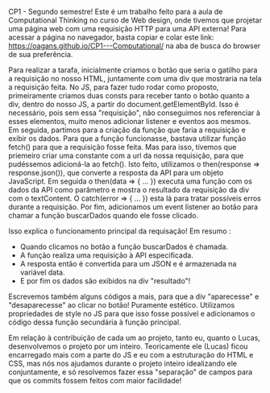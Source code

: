 CP1 - Segundo semestre!
Este é um trabalho feito para a aula de Computational Thinking no curso de Web design, onde tivemos que projetar uma página web com uma requisição HTTP para uma API externa!
Para acessar a página no navegador, basta copiar e colar este link: https://oagans.github.io/CP1---Computational/ na aba de busca do browser de sua preferência.

Para realizar a tarafa, inicialmente criamos o botão que seria o gatilho para a requisição no nosso HTML, juntamente com uma div que mostraria na tela a requisição feita. No JS, para fazer tudo rodar como
proposto, primeiramente criamos duas consts para receber tanto o botão quanto a div, dentro do nosso JS, a partir do document.getElementById. Isso é necessário, pois sem essa "requisição", não conseguimos
nos referenciar à esses elementos, muito menos adicionar listener e eventos aos mesmos. Em seguida, partimos para a criação da função que faria a requisição e exibir os dados. Para que a função funcionasse, 
bastava utilizar função fetch() para que a requisição fosse feita. Mas para isso, tivemos que priemeiro criar uma constante com a url da nossa requisição, para que pudéssemos adicioná-la ao fetch(). Isto 
feito, utilizamos o then(response => response.json()), que converte a resposta da API para um objeto JavaScript. Em seguida o then(data => { ... }) executa uma função com os dados da API como parâmetro e mostra
o resultado da requisição da div com o textContent. O catch(error => { ... }) esta lá para tratar possíveis erros durante a requisição. Por fim, adicionamos um event listener ao botão para chamar a função buscarDados 
quando ele fosse clicado.

Isso explica o funcionamento principal da requisação! 
Em resumo :
- Quando clicamos no botão a função buscarDados é chamada.
- A função realiza uma requisição à API especificada.
- A resposta então é convertida para um JSON e é armazenada na variável data.
- E por fim os dados são exibidos na div "resultado"!
  
Escrevemos também alguns códigos a mais, para que a div "aparecesse" e "desaparecesse" ao clicar no botão! Puramente estético. Utilizamos propriedades de style no
JS para que isso fosse possível e adicionamos o código dessa função secundária à função principal.

Em relação à contribuição de cada um ao projeto, tanto eu, quanto o Lucas, desenvolvemos o projeto por um inteiro. Teoricamente ele (Lucas) ficou encarregado mais com a parte do JS e eu com a estruturação do HTML 
e CSS,  mas nós nos ajudamos durante o projeto inteiro idealizando ele conjuntamente, e só resolvemos fazer essa "separação" de campos para que os commits fossem feitos com maior facilidade! 
